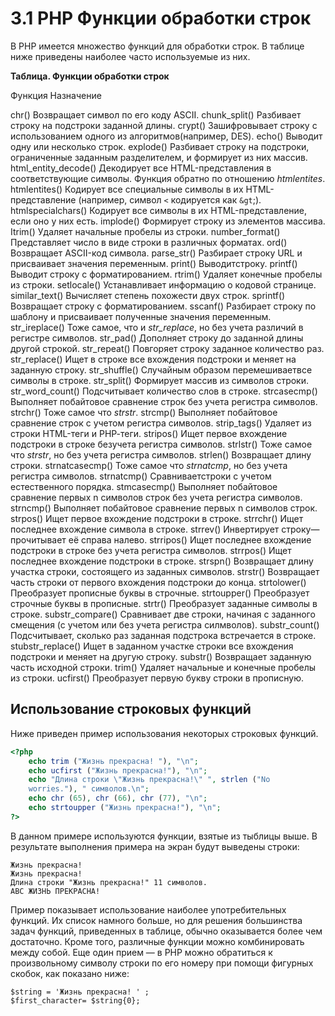 # 3.1 PHP Функции обработки строк

В РНР имеется множество функций для обработки строк. В таблице ниже 
приведены наиболее часто используемые из них.

**Таблица. Функции обработки строк**

Функция                Назначение

chr()                  Возвращает символ по его коду ASCII.
chunk_split()          Разбивает строку на подстроки заданной длины.
crypt()                Зашифровывает строку с использованием одного из алгоритмов(например, DES).
echo()                 Выводит одну или несколько строк.
explode()              Разбивает строку на подстроки, ограниченные заданным разделителем, и формирует из них массив.
html_entity_deсode()   Декодирует все HTML-представления в соответствующие символы. Функция обратно по отношению *htmlentites*.
htmlentites()          Кодирует все специальные символы в их НTML-представление (например, символ `<` кодируется как `&gt`;).
htmlspecialchars()     Кодирует все символы в их HTML-представление, если оно у них есть.
implode()              Формирует строку из элементов массива.
Itrim()                Удаляет начальные пробелы из строки.
number_format()        Представляет число в виде строки в различных форматах.
ord()                  Возвращает ASCII-код символа.
parse_str()            Разбирает строку URL и присваивает значения переменным.
print()                Выводитстроку.
printf()               Выводит строку с форматированием.
rtrim()                Удаляет конечные пробелы из строки.
setlocale()            Устанавливает информацию о кодовой странице.
similar_text()         Вычисляет степень похожести двух строк.
sprintf()              Возвращает строку с форматированием.
sscanf()               Разбирает строку по шаблону и присваивает полученные значения переменным.
str_ireplace()         Тоже самое, что и  *str_replace*, но без учета различий в регистре символов.
str_pad()              Дополняет строку до заданной длины другой строкой.
str_repeat()           Повгоряет строку заданное количество раз.
str_replace()          Ищет в строке все вхождения подстроки и меняет на заданную строку.
str_shuffle()          Случайным образом перемешиваетвсе символы в строке.
str_split()            Формирует массив из символов строки.
str_word_count()       Подсчитывает количество слов в строке.
strcasecmp()           Выполняет побайтовое сравнение строк без учета регистра символов.
strchr()               Тоже самое что *strstr*.
strcmp()               Выполняет побайтовое сравнение строк с учетом регистра символов.
strip_tags()           Удаляет из строки HTML-теги и РНР-теги.
stripos()              Ищет первое вхождение подстроки в строке безучета регистра символов.
strlstr()              Тоже самое что *strstr*, но без учета регистра символов.
strlen()               Возвращает длину строки.
strnatcasecmp()        Тоже самое что *strnatcmp*, но без учета регистра символов.
strnatcmp()            Сравниваетстроки с учетом естественного порядка.
stmcasecmp()           Выполняет побайтовое сравнение первых n символов строк без учета регистра символов.
strncmp()              Выполняет побайтовое сравнение первых n символов строк.
strpos()               Ищет первое вхождение подстроки в строке.
strrchr()              Ищет последнее вхождение символа в строке.
strrev()               Инвертирует строку—прочитывает её справа налево.
strripos()             Ищет последнее вхождение подстроки в строке без учета регистра символов.
strrpos()              Ищет последнее вхождение подстроки в строке.
strspn()               Возвращает длину участка строки, состоящего из заданных символов.
strstr()               Возвращает часть строки от первого вхождения подстроки до конца.
strtolower()           Преобразует прописные буквы в строчные.
strtoupper()           Преобразует строчные буквы в прописные.
strtr()                Преобразует заданные символы в строке.
substr_compare()       Сравнивает две строки, начиная с заданного смещения (с учетом или без учета регистра силмволов).
substr_count()         Подсчитывает, сколько раз заданная подстрока встречается в строке.
stubstr_replace()      Ищет в заданном участке строки все вхождения подстроки и меняет на другую строку.
substr()               Возвращает заданную часть исходной строки.
trim()                 Удаляет начальные и конечные пробелы из строки.
ucfirst()              Преобразует первую букву строки в прописную.

## Использование строковых функций

Ниже приведен пример использования некоторых строковых функций.

```php
<?php
    echo trim ("Жизнь прекрасна! "), "\n";
    echo ucfirst ("Жизнь прекрасна!"), "\n";
    echo "Длина строки \"Жизнь прекрасна!\" ", strlen ("No
    worries."), " символов.\n";
    echo chr (65), chr (66), chr (77), "\n";
    echo strtoupper ("Жизнь прекрасна!"), "\n";
?>
```

В данном примере используются функции, взятые из тыблицы выше. В 
результате выполнения примера на экран будут выведены строки:

```
Жизнь прекрасна!
Жизнь прекрасна!
Длина строки "Жизнь прекрасна!" 11 символов.
ABC ЖИЗНЬ ПРЕКРАСНА!
```
Пример показывает использование наиболее употребительных функций. Их
список намного больше, но для решения большинства задач функций, 
приведенных в таблице, обычно оказывается более чем достаточно. Кроме того, 
различные функции можно комбинировать между собой.
Еще один прием — в РНР можно обратиться к произвольному символу 
строки по его номеру при помощи фигурных скобок, как показано ниже:

```
$string = 'Жизнь прекрасна! ' ;
$first_character= $string{0};
```